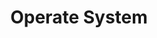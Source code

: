 ---
category: [operate_system] #Category ID.
hue: var(--c-themeHuePurple) #Category hue. See note [1].
title: Operate System #Category title.
description: 记录操作系统原理以及一些Linux操作系统命令
---